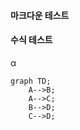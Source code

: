 #### 마크다운 테스트

#### 수식 테스트
&alpha;

```mermaid
graph TD;
    A-->B;
    A-->C;
    B-->D;
    C-->D;
```